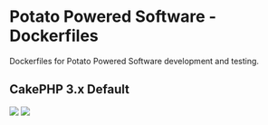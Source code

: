 # Potato Powered Software - Dockerfiles
Dockerfiles for Potato Powered Software development and testing.

## CakePHP 3.x Default
[![](https://images.microbadger.com/badges/version/potatopowered/cakephp3.svg)](https://hub.docker.com/r/potatopowered/cakephp3/) [![](https://images.microbadger.com/badges/image/potatopowered/cakephp3.svg)](https://microbadger.com/images/potatopowered/cakephp3)
